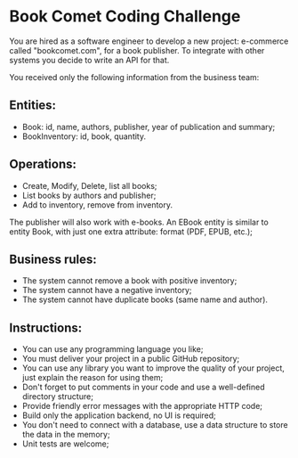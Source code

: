 # Book Comet Coding Challenge

You are hired as a software engineer to develop a new project: e-commerce called "bookcomet.com", for a book publisher.
To integrate with other systems you decide to write an API for that.

You received only the following information from the business team:

## Entities:
* Book: id, name, authors, publisher, year of publication and summary;
* BookInventory: id, book, quantity.
 
## Operations: 
* Create, Modify, Delete, list all books;
* List books by authors and publisher;
* Add to inventory, remove from inventory.

The publisher will also work with e-books. An EBook entity is similar to entity Book, with just one extra attribute: format (PDF, EPUB, etc.);

## Business rules:
* The system cannot remove a book with positive inventory;
* The system cannot have a negative inventory;
* The system cannot have duplicate books (same name and author).

## Instructions:
* You can use any programming language you like;
* You must deliver your project in a public GitHub repository;
* You can use any library you want to improve the quality of your project, just explain the reason for using them;
* Don't forget to put comments in your code and use a well-defined directory structure;
* Provide friendly error messages with the appropriate HTTP code;
* Build only the application backend, no UI is required;
* You don't need to connect with a database, use a data structure to store the data in the memory;
* Unit tests are welcome;
